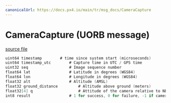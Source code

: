 ```yaml
---
canonicalUrl: https://docs.px4.io/main/tr/msg_docs/CameraCapture
---
```


# CameraCapture (UORB message)



[source file](https://github.com/PX4/PX4-Autopilot/blob/release/1.14/msg/CameraCapture.msg)

```c
uint64 timestamp        # time since system start (microseconds)
uint64 timestamp_utc        # Capture time in UTC / GPS time
uint32 seq                  # Image sequence number
float64 lat                 # Latitude in degrees (WGS84)
float64 lon                 # Longitude in degrees (WGS84)
float32 alt                 # Altitude (AMSL)
float32 ground_distance         # Altitude above ground (meters)
float32[4] q                    # Attitude of the camera relative to NED earth-fixed frame when using a gimbal, otherwise vehicle attitude
int8 result                 # 1 for success, 0 for failure, -1 if camera does not provide feedback

```
